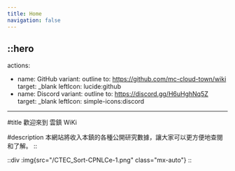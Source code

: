 ```yaml
---
title: Home
navigation: false
---
```


::hero
---
actions:
  - name: GitHub
    variant: outline
    to: https://github.com/mc-cloud-town/wiki
    target: _blank
    leftIcon: lucide:github
  - name: Discord
    variant: outline
    to: https://discord.gg/H6uHghNq5Z
    target: _blank
    leftIcon: simple-icons:discord
---

#title
歡迎來到 雲鎮 WiKi

#description
本網站將收入本鎮的各種公開研究數據，讓大家可以更方便地查閱和了解。
::

::div
  :img{src="/CTEC_Sort-CPNLCe-1.png" class="mx-auto"}
::
